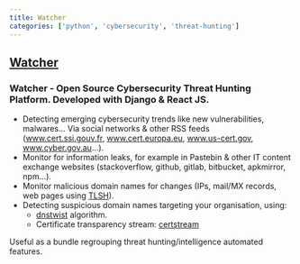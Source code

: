 ```yaml
---
title: Watcher
categories: ['python', 'cybersecurity', 'threat-hunting']
---
```

## [Watcher](https://github.com/thalesgroup-cert/Watcher)

### Watcher - Open Source Cybersecurity Threat Hunting Platform. Developed with Django & React JS.


- Detecting emerging cybersecurity trends like new vulnerabilities, malwares... Via social networks & other RSS feeds (www.cert.ssi.gouv.fr, www.cert.europa.eu, www.us-cert.gov, www.cyber.gov.au...).
- Monitor for information leaks, for example in Pastebin & other IT content exchange websites (stackoverflow, github, gitlab, bitbucket, apkmirror, npm...).
- Monitor malicious domain names for changes (IPs, mail/MX records, web pages using [TLSH](https://github.com/trendmicro/tlsh)).
- Detecting suspicious domain names targeting your organisation, using:
     - [dnstwist](https://github.com/elceef/dnstwist) algorithm.
     - Certificate transparency stream: [certstream](https://github.com/CaliDog/certstream-python)

Useful as a bundle regrouping threat hunting/intelligence automated features.
